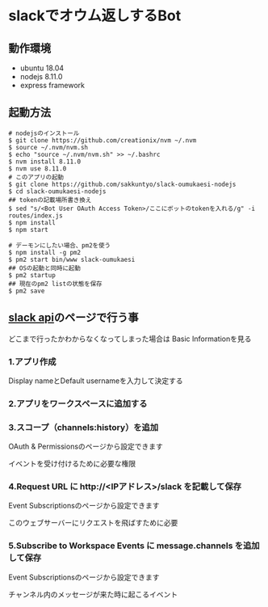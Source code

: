 # slackでオウム返しするBot

## 動作環境

- ubuntu 18.04
- nodejs 8.11.0
- express framework

## 起動方法

```
# nodejsのインストール
$ git clone https://github.com/creationix/nvm ~/.nvm
$ source ~/.nvm/nvm.sh
$ echo "source ~/.nvm/nvm.sh" >> ~/.bashrc
$ nvm install 8.11.0
$ nvm use 8.11.0
# このアプリの起動
$ git clone https://github.com/sakkuntyo/slack-oumukaesi-nodejs
$ cd slack-oumukaesi-nodejs
## tokenの記載場所書き換え
$ sed "s/<Bot User OAuth Access Token>/ここにボットのtokenを入れる/g" -i routes/index.js
$ npm install
$ npm start

# デーモンにしたい場合、pm2を使う
$ npm install -g pm2
$ pm2 start bin/www slack-oumukaesi
## OSの起動と同時に起動
$ pm2 startup
## 現在のpm2 listの状態を保存
$ pm2 save
```

## [slack api](https://api.slack.com/apps)のページで行う事

どこまで行ったかわからなくなってしまった場合は
Basic Informationを見る

### 1.アプリ作成

Display nameとDefault usernameを入力して決定する

### 2.アプリをワークスペースに追加する

### 3.スコープ（channels:history）を追加

OAuth & Permissionsのページから設定できます

イベントを受け付けるために必要な権限

### 4.Request URL に http://<IPアドレス>/slack を記載して保存

Event Subscriptionsのページから設定できます

このウェブサーバーにリクエストを飛ばすために必要

### 5.Subscribe to Workspace Events に message.channels を追加して保存

Event Subscriptionsのページから設定できます

チャンネル内のメッセージが来た時に起こるイベント
